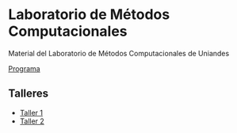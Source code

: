 # Laboratorio de Métodos Computacionales

Material del Laboratorio de Métodos Computacionales de Uniandes

[Programa](https://github.com/ComputoCienciasUniandes/MetodosComputacionalesLaboratorio/blob/master/2015-V/programa/programa-2015V.pdf)

## Talleres

* [Taller 1](https://github.com/ComputoCienciasUniandes/MetodosComputacionalesLaboratorio/blob/master/2015-V/actividades/talleres/Taller1/Taller1.md)
* [Taller 2](https://github.com/ComputoCienciasUniandes/MetodosComputacionalesLaboratorio/blob/master/2015-V/actividades/talleres/Taller2/Taller2.md)
